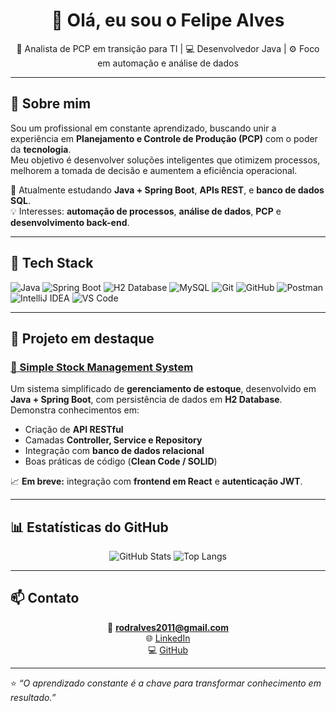 <!-- Banner ou avatar -->
<div align="center">
  <h1>👋 Olá, eu sou o Felipe Alves</h1>
  <p>💼 Analista de PCP em transição para TI | 💻 Desenvolvedor Java | ⚙️ Foco em automação e análise de dados</p>
</div>

---

## 🧠 Sobre mim  

Sou um profissional em constante aprendizado, buscando unir a experiência em **Planejamento e Controle de Produção (PCP)** com o poder da **tecnologia**.  
Meu objetivo é desenvolver soluções inteligentes que otimizem processos, melhorem a tomada de decisão e aumentem a eficiência operacional.  

🌱 Atualmente estudando **Java + Spring Boot**, **APIs REST**, e **banco de dados SQL**.  
💡 Interesses: **automação de processos**, **análise de dados**, **PCP** e **desenvolvimento back-end**.

---

## 🧰 Tech Stack  

![Java](https://img.shields.io/badge/Java-%23ED8B00.svg?style=for-the-badge&logo=openjdk&logoColor=white)
![Spring Boot](https://img.shields.io/badge/SpringBoot-%236DB33F.svg?style=for-the-badge&logo=springboot&logoColor=white)
![H2 Database](https://img.shields.io/badge/H2-004088.svg?style=for-the-badge&logo=h2&logoColor=white)
![MySQL](https://img.shields.io/badge/MySQL-005C84.svg?style=for-the-badge&logo=mysql&logoColor=white)
![Git](https://img.shields.io/badge/Git-F05032.svg?style=for-the-badge&logo=git&logoColor=white)
![GitHub](https://img.shields.io/badge/GitHub-181717.svg?style=for-the-badge&logo=github&logoColor=white)
![Postman](https://img.shields.io/badge/Postman-FF6C37?style=for-the-badge&logo=postman&logoColor=white)
![IntelliJ IDEA](https://img.shields.io/badge/IntelliJ_IDEA-000000.svg?style=for-the-badge&logo=intellij-idea&logoColor=white)
![VS Code](https://img.shields.io/badge/VS_Code-0078D4.svg?style=for-the-badge&logo=visual-studio-code&logoColor=white)

---

## 🚀 Projeto em destaque  

### [🧾 Simple Stock Management System](https://github.com/Felipe-Alves/Simple-Stock-Management)

Um sistema simplificado de **gerenciamento de estoque**, desenvolvido em **Java + Spring Boot**, com persistência de dados em **H2 Database**.  
Demonstra conhecimentos em:
- Criação de **API RESTful**
- Camadas **Controller, Service e Repository**
- Integração com **banco de dados relacional**
- Boas práticas de código (**Clean Code / SOLID**)

📈 **Em breve:** integração com **frontend em React** e **autenticação JWT**.

---

## 📊 Estatísticas do GitHub  

<div align="center">

![GitHub Stats](https://github-readme-stats.vercel.app/api?username=Felipe-Alves&show_icons=true&theme=tokyonight&hide_border=true)
![Top Langs](https://github-readme-stats.vercel.app/api/top-langs/?username=Felipe-Alves&layout=compact&theme=tokyonight&hide_border=true)

</div>

---

## 📫 Contato  

<div align="center">
  
📧 **rodralves2011@gmail.com**  
🌐 [LinkedIn](https://www.linkedin.com/in/rodralvesfelipe/)  
💻 [GitHub](https://github.com/rodralves2011-debug)

</div>

---

⭐ *“O aprendizado constante é a chave para transformar conhecimento em resultado.”*



